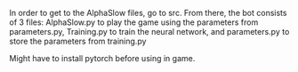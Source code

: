 In order to get to the AlphaSlow files, go to src.
From there, the bot consists of 3 files:
  AlphaSlow.py to play the game using the parameters from parameters.py,
  Training.py to train the neural network, and
  parameters.py to store the parameters from training.py

Might have to install pytorch before using in game.
